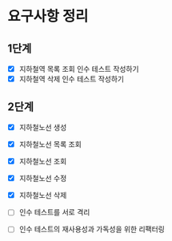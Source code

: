# 요구사항 정리

## 1단계
-[x] 지하철역 목록 조회 인수 테스트 작성하기
-[x] 지하철역 삭제 인수 테스트 작성하기

## 2단계
- [x] 지하철노선 생성
- [x] 지하철노선 목록 조회
- [x] 지하철노선 조회
- [x] 지하철노선 수정
- [x] 지하철노선 삭제

- [ ] 인수 테스트를 서로 격리
- [ ] 인수 테스트의 재사용성과 가독성을 위한 리팩터링
